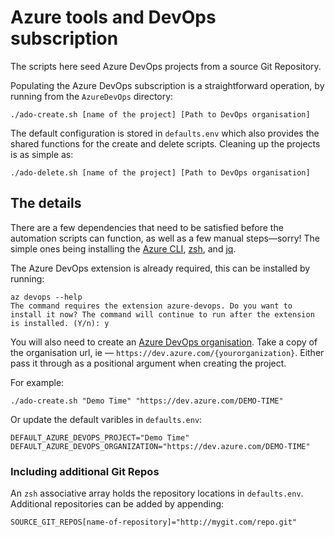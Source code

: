 # Azure tools and DevOps subscription

The scripts here seed Azure DevOps projects from a source Git Repository. 

Populating the Azure DevOps subscription is a straightforward operation, by running from the `AzureDevOps` directory:
```
./ado-create.sh [name of the project] [Path to DevOps organisation]
```
The default configuration is stored in `defaults.env` which also provides the shared functions for the create and delete scripts. 
Cleaning up the projects is as simple as:
```
./ado-delete.sh [name of the project] [Path to DevOps organisation]
```

## The details 

There are a few dependencies that need to be satisfied before the automation scripts can function, as well as a few manual steps—sorry! The simple ones being installing the [Azure CLI](https://learn.microsoft.com/en-us/cli/azure/install-azure-cli), [zsh](https://github.com/ohmyzsh/ohmyzsh/wiki/Installing-ZSH), and [jq](https://stedolan.github.io/jq/download/).

The Azure DevOps extension is already required, this can be installed by running:

```
az devops --help
The command requires the extension azure-devops. Do you want to install it now? The command will continue to run after the extension is installed. (Y/n): y
```

You will also need to create an [Azure DevOps organisation](https://learn.microsoft.com/en-us/azure/devops/organizations/accounts/create-organization?view=azure-devops). Take a copy of the organisation url, ie — `https://dev.azure.com/{yourorganization}`. Either pass it through as a positional argument when creating the project. 

For example:
```
./ado-create.sh "Demo Time" "https://dev.azure.com/DEMO-TIME"
```
Or update the default varibles in `defaults.env`:
```
DEFAULT_AZURE_DEVOPS_PROJECT="Demo Time"
DEFAULT_AZURE_DEVOPS_ORGANIZATION="https://dev.azure.com/DEMO-TIME"
```

### Including additional Git Repos

An `zsh` associative array holds the repository locations in `defaults.env`.
Additional repositories can be added by appending:

```
SOURCE_GIT_REPOS[name-of-repository]="http://mygit.com/repo.git"
```
